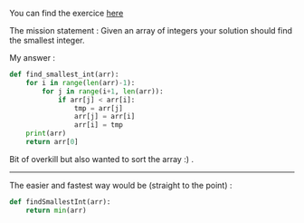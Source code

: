 You can find the exercice <a href="https://www.codewars.com/kata/55a2d7ebe362935a210000b2/train/python"> here </a>

The mission statement :
Given an array of integers your solution should find the smallest integer.

My answer :
```Python
def find_smallest_int(arr):
    for i in range(len(arr)-1):
        for j in range(i+1, len(arr)):
            if arr[j] < arr[i]:
                tmp = arr[j]
                arr[j] = arr[i]
                arr[i] = tmp
    print(arr)
    return arr[0]
```
Bit of overkill but also wanted to sort the array :) .

-----

The easier and fastest way would be (straight to the point) :

```Python
def findSmallestInt(arr):
    return min(arr)
```
